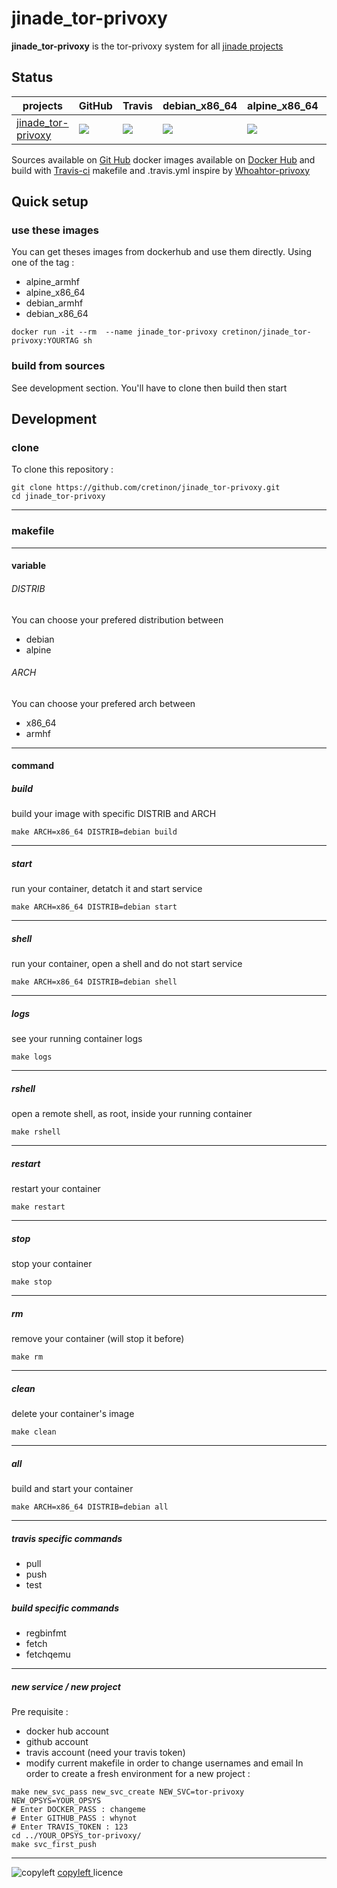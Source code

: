 # jinade_tor-privoxy 

**jinade_tor-privoxy** is the tor-privoxy system for all [jinade projects](https://github.com/cretinon/jinade)

## Status
 projects  |  GitHub | Travis | debian_x86_64 | alpine_x86_64 | debian_armhf | alpine_armhf
 ------------  |  ------------ | ------------ | ------------ | ------------ | ------------ | ------------
[jinade_tor-privoxy](https://github.com/cretinon/jinade_tor-privoxy) | ![](https://img.shields.io/github/last-commit/cretinon/jinade_tor-privoxy.svg) | ![](https://travis-ci.org/cretinon/jinade_tor-privoxy.svg?branch=master) | ![](https://images.microbadger.com/badges/image/cretinon/jinade_tor-privoxy:debian_x86_64.svg)  | ![](https://images.microbadger.com/badges/image/cretinon/jinade_tor-privoxy:alpine_x86_64.svg) |  ![](https://images.microbadger.com/badges/image/cretinon/jinade_tor-privoxy:debian_armhf.svg) | ![](https://images.microbadger.com/badges/image/cretinon/jinade_tor-privoxy:alpine_armhf.svg)

Sources available on [Git Hub](https://github.com/cretinon/jinade_tor-privoxy) docker images available on [Docker Hub](https://hub.docker.com/r/cretinon/jinade_tor-privoxy/tags/) and build with [Travis-ci](https://travis-ci.org/cretinon/jinade_tor-privoxy)
makefile and .travis.yml inspire by [Whoahtor-privoxy](https://github.com/woahtor-privoxy/)

## Quick setup
### use these images
You can get theses images from dockerhub and use them directly.
Using one of the tag :
* alpine_armhf
* alpine_x86_64
* debian_armhf
* debian_x86_64
```
docker run -it --rm  --name jinade_tor-privoxy cretinon/jinade_tor-privoxy:YOURTAG sh
```
### build from sources
See development section. You'll have to clone then build then start
## Development
### clone
To clone this repository :
```
git clone https://github.com/cretinon/jinade_tor-privoxy.git
cd jinade_tor-privoxy
```
---
### makefile
---
#### variable

###### DISTRIB
You can choose your prefered distribution between
* debian
* alpine
###### ARCH
You can choose your prefered arch between
* x86_64
* armhf
---
#### command
##### build
build your image with specific DISTRIB and ARCH
```
make ARCH=x86_64 DISTRIB=debian build
```
---
##### start
run your container, detatch it and start service
```
make ARCH=x86_64 DISTRIB=debian start
```
---
##### shell
run your container, open a shell and do not start service
```
make ARCH=x86_64 DISTRIB=debian shell
```
---
##### logs
see your running container logs
```
make logs
```
---
##### rshell
open a remote shell, as root, inside your running container
```
make rshell
```
---
##### restart
restart your container
```
make restart
```
---
##### stop
stop your container
```
make stop
```
---
##### rm
remove your container (will stop it before)
```
make rm
```
---
##### clean
delete your container's image
```
make clean
```
---
##### all
build and start your container
```
make ARCH=x86_64 DISTRIB=debian all
```
---
##### travis specific commands
* pull
* push
* test
##### build specific commands
* regbinfmt
* fetch
* fetchqemu
---
##### new service / new project
Pre requisite :
* docker hub account
* github account
* travis account (need your travis token)
* modify current makefile in order to change usernames and email
In order to create a fresh environment for a new project :
```
make new_svc_pass new_svc_create NEW_SVC=tor-privoxy NEW_OPSYS=YOUR_OPSYS
# Enter DOCKER_PASS : changeme
# Enter GITHUB_PASS : whynot
# Enter TRAVIS_TOKEN : 123
cd ../YOUR_OPSYS_tor-privoxy/
make svc_first_push
```
---

![copyleft](https://upload.wikimedia.org/wikipedia/commons/c/c4/License_icon-copyleft-88x31.svg)
 [copyleft ](https://www.gnu.org/licenses/copyleft.html) licence

